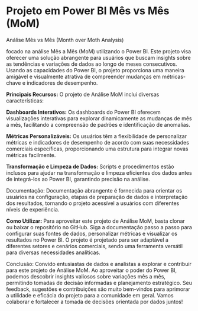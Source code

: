 # Projeto em Power BI Mês vs Mês (MoM)
Análise Mês vs Mês (Month over Moth Analysis)

focado na análise Mês a Mês (MoM) utilizando o Power BI. Este projeto visa oferecer uma solução abrangente para usuários que buscam insights sobre as tendências e variações de dados ao longo de meses consecutivos. Usando as capacidades do Power BI, o projeto proporciona uma maneira amigável e visualmente atrativa de compreender mudanças em métricas-chave e indicadores de desempenho.

**Principais Recursos:**
O projeto de Análise MoM inclui diversas características:

**Dashboards Interativos:** Os dashboards do Power BI oferecem visualizações interativas para explorar dinamicamente as mudanças de mês a mês, facilitando a compreensão de padrões e identificação de anomalias.

**Métricas Personalizáveis:** Os usuários têm a flexibilidade de personalizar métricas e indicadores de desempenho de acordo com suas necessidades comerciais específicas, proporcionando uma estrutura para integrar novas métricas facilmente.

**Transformação e Limpeza de Dados:** Scripts e procedimentos estão inclusos para ajudar na transformação e limpeza eficientes dos dados antes de integrá-los ao Power BI, garantindo precisão na análise.

Documentação: Documentação abrangente é fornecida para orientar os usuários na configuração, etapas de preparação de dados e interpretação dos resultados, tornando o projeto acessível a usuários com diferentes níveis de experiência.

**Como Utilizar:**
Para aproveitar este projeto de Análise MoM, basta clonar ou baixar o repositório no GitHub. Siga a documentação passo a passo para configurar suas fontes de dados, personalizar métricas e visualizar os resultados no Power BI. O projeto é projetado para ser adaptável a diferentes setores e cenários comerciais, sendo uma ferramenta versátil para diversas necessidades analíticas.

Conclusão:
Convido entusiastas de dados e analistas a explorar e contribuir para este projeto de Análise MoM. Ao aproveitar o poder do Power BI, podemos descobrir insights valiosos sobre variações mês a mês, permitindo tomadas de decisão informadas e planejamento estratégico. Seu feedback, sugestões e contribuições são muito bem-vindos para aprimorar a utilidade e eficácia do projeto para a comunidade em geral. Vamos colaborar e fortalecer a tomada de decisões orientada por dados juntos!



